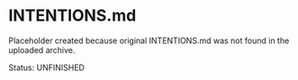 # INTENTIONS.md

Placeholder created because original INTENTIONS.md was not found in the uploaded archive.

Status: UNFINISHED
